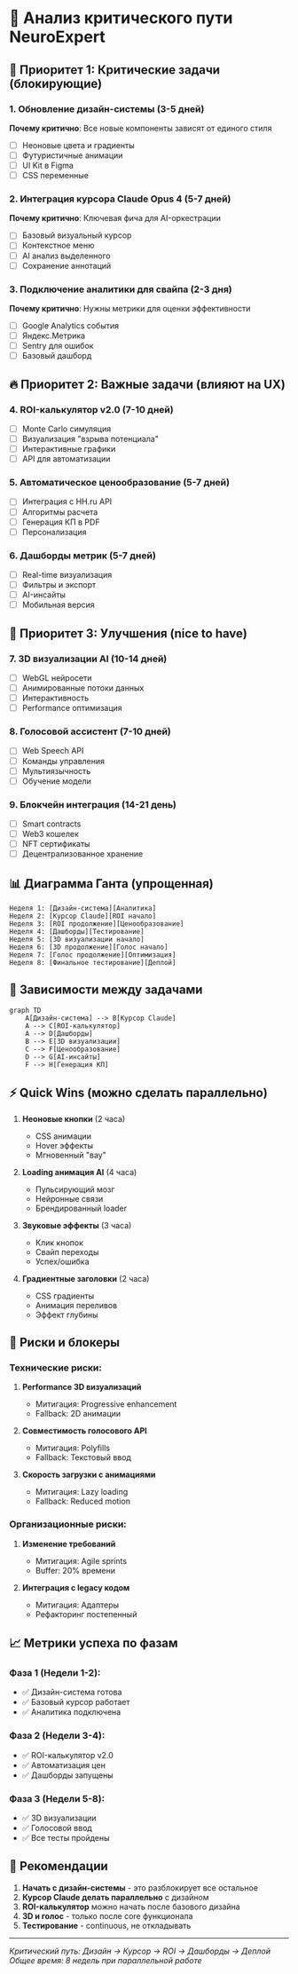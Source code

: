 # 🚨 Анализ критического пути NeuroExpert

## 🎯 Приоритет 1: Критические задачи (блокирующие)

### 1. Обновление дизайн-системы (3-5 дней)
**Почему критично**: Все новые компоненты зависят от единого стиля
- [ ] Неоновые цвета и градиенты
- [ ] Футуристичные анимации
- [ ] UI Kit в Figma
- [ ] CSS переменные

### 2. Интеграция курсора Claude Opus 4 (5-7 дней)
**Почему критично**: Ключевая фича для AI-оркестрации
- [ ] Базовый визуальный курсор
- [ ] Контекстное меню
- [ ] AI анализ выделенного
- [ ] Сохранение аннотаций

### 3. Подключение аналитики для свайпа (2-3 дня)
**Почему критично**: Нужны метрики для оценки эффективности
- [ ] Google Analytics события
- [ ] Яндекс.Метрика
- [ ] Sentry для ошибок
- [ ] Базовый дашборд

## 🔥 Приоритет 2: Важные задачи (влияют на UX)

### 4. ROI-калькулятор v2.0 (7-10 дней)
- [ ] Monte Carlo симуляция
- [ ] Визуализация "взрыва потенциала"
- [ ] Интерактивные графики
- [ ] API для автоматизации

### 5. Автоматическое ценообразование (5-7 дней)
- [ ] Интеграция с HH.ru API
- [ ] Алгоритмы расчета
- [ ] Генерация КП в PDF
- [ ] Персонализация

### 6. Дашборды метрик (5-7 дней)
- [ ] Real-time визуализация
- [ ] Фильтры и экспорт
- [ ] AI-инсайты
- [ ] Мобильная версия

## 💎 Приоритет 3: Улучшения (nice to have)

### 7. 3D визуализации AI (10-14 дней)
- [ ] WebGL нейросети
- [ ] Анимированные потоки данных
- [ ] Интерактивность
- [ ] Performance оптимизация

### 8. Голосовой ассистент (7-10 дней)
- [ ] Web Speech API
- [ ] Команды управления
- [ ] Мультиязычность
- [ ] Обучение модели

### 9. Блокчейн интеграция (14-21 день)
- [ ] Smart contracts
- [ ] Web3 кошелек
- [ ] NFT сертификаты
- [ ] Децентрализованное хранение

## 📊 Диаграмма Ганта (упрощенная)

```
Неделя 1: [Дизайн-система][Аналитика]
Неделя 2: [Курсор Claude][ROI начало]
Неделя 3: [ROI продолжение][Ценообразование]
Неделя 4: [Дашборды][Тестирование]
Неделя 5: [3D визуализации начало]
Неделя 6: [3D продолжение][Голос начало]
Неделя 7: [Голос продолжение][Оптимизация]
Неделя 8: [Финальное тестирование][Деплой]
```

## 🔄 Зависимости между задачами

```mermaid
graph TD
    A[Дизайн-система] --> B[Курсор Claude]
    A --> C[ROI-калькулятор]
    A --> D[Дашборды]
    B --> E[3D визуализации]
    C --> F[Ценообразование]
    D --> G[AI-инсайты]
    F --> H[Генерация КП]
```

## ⚡ Quick Wins (можно сделать параллельно)

1. **Неоновые кнопки** (2 часа)
   - CSS анимации
   - Hover эффекты
   - Мгновенный "вау"

2. **Loading анимация AI** (4 часа)
   - Пульсирующий мозг
   - Нейронные связи
   - Брендированный loader

3. **Звуковые эффекты** (3 часа)
   - Клик кнопок
   - Свайп переходы
   - Успех/ошибка

4. **Градиентные заголовки** (2 часа)
   - CSS градиенты
   - Анимация переливов
   - Эффект глубины

## 🚧 Риски и блокеры

### Технические риски:
1. **Performance 3D визуализаций**
   - Митигация: Progressive enhancement
   - Fallback: 2D анимации

2. **Совместимость голосового API**
   - Митигация: Polyfills
   - Fallback: Текстовый ввод

3. **Скорость загрузки с анимациями**
   - Митигация: Lazy loading
   - Fallback: Reduced motion

### Организационные риски:
1. **Изменение требований**
   - Митигация: Agile sprints
   - Buffer: 20% времени

2. **Интеграция с legacy кодом**
   - Митигация: Адаптеры
   - Рефакторинг постепенный

## 📈 Метрики успеха по фазам

### Фаза 1 (Недели 1-2):
- ✅ Дизайн-система готова
- ✅ Базовый курсор работает
- ✅ Аналитика подключена

### Фаза 2 (Недели 3-4):
- ✅ ROI-калькулятор v2.0
- ✅ Автоматизация цен
- ✅ Дашборды запущены

### Фаза 3 (Недели 5-8):
- ✅ 3D визуализации
- ✅ Голосовой ввод
- ✅ Все тесты пройдены

## 🎯 Рекомендации

1. **Начать с дизайн-системы** - это разблокирует все остальное
2. **Курсор Claude делать параллельно** с дизайном
3. **ROI-калькулятор** можно начать после базового дизайна
4. **3D и голос** - только после core функционала
5. **Тестирование** - continuous, не откладывать

---

*Критический путь: Дизайн → Курсор → ROI → Дашборды → Деплой*
*Общее время: 8 недель при параллельной работе*